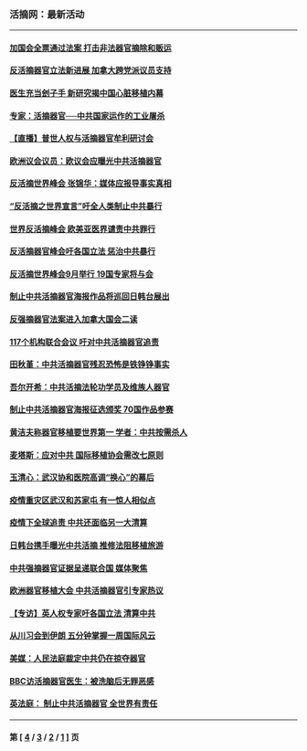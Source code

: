### 活摘网：最新活动
---
#### [加国会全票通过法案 打击非法器官摘除和贩运](../../pages/nf5883/n13884924.md?01030430) 
#### [反活摘器官立法新进展 加拿大跨党派议员支持](../../pages/nf5883/n13876061.md?01030430) 
#### [医生充当刽子手 新研究揭中国心脏移植内幕](../../pages/nf5883/n13772291.md?01030430) 
#### [专家：活摘器官──中共国家运作的工业屠杀](../../pages/nf5883/n13761178.md?01030430) 
#### [【直播】普世人权与活摘器官牟利研讨会](../../pages/nf5883/n13425146.md?01030430) 
#### [欧洲议会议员：欧议会应曝光中共活摘器官](../../pages/nf5883/n13336571.md?01030430) 
#### [反活摘世界峰会 张锦华：媒体应报导事实真相](../../pages/nf5883/n13278502.md?01030430) 
#### [“反活摘之世界宣言”吁全人类制止中共暴行](../../pages/nf5883/n13259730.md?01030430) 
#### [世界反活摘峰会 欧美亚医界谴责中共罪行](../../pages/nf5883/n13253550.md?01030430) 
#### [反活摘器官峰会吁各国立法 惩治中共暴行](../../pages/nf5883/n13245052.md?01030430) 
#### [反活摘世界峰会9月举行 19国专家将与会](../../pages/nf5883/n13201492.md?01030430) 
#### [制止中共活摘器官海报作品将巡回日韩台展出](../../pages/nf5883/n13177791.md?01030430) 
#### [反强摘器官法案进入加拿大国会二读](../../pages/nf5883/n13033450.md?01030430) 
#### [117个机构联合会议 吁对中共活摘器官追责](../../pages/nf5883/n12775087.md?01030430) 
#### [田秋堇：中共活摘器官残忍恐怖是铁铮铮事实](../../pages/nf5883/n12702148.md?01030430) 
#### [吾尔开希：中共活摘法轮功学员及维族人器官](../../pages/nf5883/n12693197.md?01030430) 
#### [制止中共活摘器官海报征选颁奖 70国作品参赛](../../pages/nf5883/n12692050.md?01030430) 
#### [黄洁夫称器官移植要世界第一 学者：中共按需杀人](../../pages/nf5883/n12572329.md?01030430) 
#### [麦塔斯：应对中共 国际移植协会需改七原则](../../pages/nf5883/n12514711.md?01030430) 
#### [玉清心：武汉协和医院高调“换心”的幕后](../../pages/nf5883/n12298730.md?01030430) 
#### [疫情重灾区武汉和苏家屯 有一惊人相似点](../../pages/nf5883/n12150824.md?01030430) 
#### [疫情下全球追责 中共还面临另一大清算](../../pages/nf5883/n12070397.md?01030430) 
#### [日韩台携手曝光中共活摘 推修法阻移植旅游](../../pages/nf5883/n11712046.md?01030430) 
#### [中共强摘器官证据呈递联合国 媒体聚焦](../../pages/nf5883/n11546426.md?01030430) 
#### [欧洲器官移植大会 中共活摘器官引专家热议](../../pages/nf5883/n11539095.md?01030430) 
#### [【专访】英人权专家吁各国立法 清算中共](../../pages/nf5883/n11367315.md?01030430) 
#### [从川习会到伊朗 五分钟掌握一周国际风云](../../pages/nf5883/n11338520.md?01030430) 
#### [美媒：人民法庭裁定中共仍在掠夺器官](../../pages/nf5883/n11334897.md?01030430) 
#### [BBC访活摘器官医生：被洗脑后无罪恶感](../../pages/nf5883/n11335935.md?01030430) 
#### [英法庭： 制止中共活摘器官 全世界有责任](../../pages/nf5883/n11330691.md?01030430) 

---
#### 第 [ [4](./4.md?01030430) / [3](./3.md?01030430) / [2](./2.md?01030430) / [1](./1.md?01030430) ] 页
